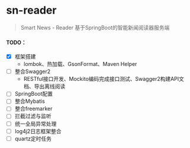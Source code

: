 # sn-reader
> Smart News - Reader  基于SpringBoot的智能新闻阅读器服务端
#### TODO：
- [x] 框架搭建
    - lombok、热加载、GsonFormat、Maven Helper
- [ ] 整合Swagger2
    - RESTful接口开发、Mockito编码完成接口测试、Swagger2构建API文档、导出离线阅读
- [ ] SpringBoot配置
- [ ] 整合Mybatis
- [ ] 整合freemarker
- [ ] 拦截过滤与监听
- [ ] 统一全局异常处理
- [ ] log4j2日志框架整合
- [ ] quartz定时任务